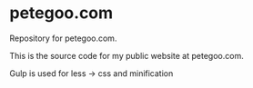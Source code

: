 petegoo.com
===========

Repository for petegoo.com.

This is the source code for my public website at petegoo.com.

Gulp is used for less -> css and minification
